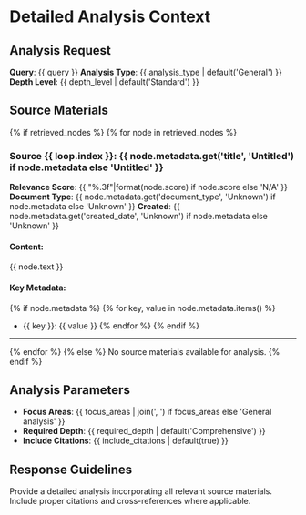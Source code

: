 # Detailed Analysis Context

## Analysis Request
**Query**: {{ query }}
**Analysis Type**: {{ analysis_type | default('General') }}
**Depth Level**: {{ depth_level | default('Standard') }}

## Source Materials
{% if retrieved_nodes %}
{% for node in retrieved_nodes %}
### Source {{ loop.index }}: {{ node.metadata.get('title', 'Untitled') if node.metadata else 'Untitled' }}
**Relevance Score**: {{ "%.3f"|format(node.score) if node.score else 'N/A' }}
**Document Type**: {{ node.metadata.get('document_type', 'Unknown') if node.metadata else 'Unknown' }}
**Created**: {{ node.metadata.get('created_date', 'Unknown') if node.metadata else 'Unknown' }}

#### Content:
{{ node.text }}

#### Key Metadata:
{% if node.metadata %}
{% for key, value in node.metadata.items() %}
- {{ key }}: {{ value }}
{% endfor %}
{% endif %}

---
{% endfor %}
{% else %}
No source materials available for analysis.
{% endif %}

## Analysis Parameters
- **Focus Areas**: {{ focus_areas | join(', ') if focus_areas else 'General analysis' }}
- **Required Depth**: {{ required_depth | default('Comprehensive') }}
- **Include Citations**: {{ include_citations | default(true) }}

## Response Guidelines
Provide a detailed analysis incorporating all relevant source materials. Include proper citations and cross-references where applicable.